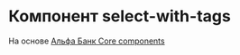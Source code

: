 # Компонент select-with-tags

На основе [Альфа Банк Core components](https://core-ds.github.io/core-components/master/?path=/docs/%D0%BA%D0%BE%D0%BC%D0%BF%D0%BE%D0%BD%D0%B5%D0%BD%D1%82%D1%8B-select--select)